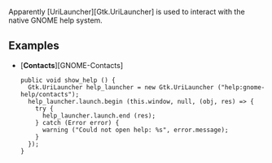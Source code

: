 Apparently [UriLauncher][Gtk.UriLauncher] is used to interact with the native GNOME help system.

## Examples

<div class="grid cards" markdown>

-   [**Contacts**][GNOME-Contacts]

    ```vala title="src/contacts-app.vala" hl_lines="2"
    public void show_help () {
      Gtk.UriLauncher help_launcher = new Gtk.UriLauncher ("help:gnome-help/contacts");
      help_launcher.launch.begin (this.window, null, (obj, res) => {
        try {
          help_launcher.launch.end (res);
        } catch (Error error) {
          warning ("Could not open help: %s", error.message);
        }
      });
    }
    ```

</div>
